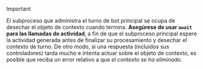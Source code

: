 > [!IMPORTANT]
> El subproceso que administra el turno de bot principal se ocupa de desechar el objeto de contexto cuando termina. **Asegúrese de usar `await` para las llamadas de actividad**, a fin de que el subproceso principal espere la actividad generada antes de finalizar su procesamiento y desechar el contexto de turno. De otro modo, si una respuesta (incluidos sus controladores) tarda mucho e intenta actuar sobre el objeto de contexto, es posible que reciba un error relativo a que _el contexto se ha eliminado_.